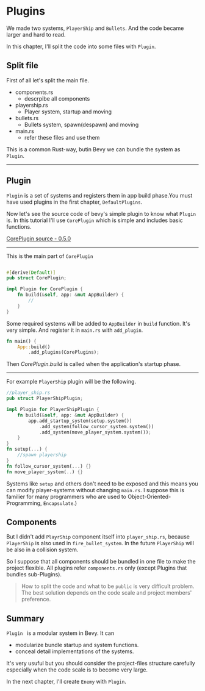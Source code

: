 # Plugins

We made two systems, `PlayerShip` and `Bullets`. And the code became larger and hard to read. 

In this chapter, I'll split the code into some files with `Plugin`.


## Split file

First of all let's split the main file. 

* components.rs
  * descrpibe all components
* playership.rs
  * Player system, startup and moving
* bullets.rs
  * Bullets system, spawn(despawn) and moving
* main.rs
  * refer these files and use them

This is a common Rust-way,  butin Bevy we can bundle the system as `Plugin`.

----------------------

## Plugin

`Plugin` is a set of systems and registers them in app build phase.You must have used plugins in the first chapter, `DefaultPlugins`.

Now let's see the source code of bevy's simple plugin to know what `Plugin` is. In this tutorial I'll use `CorePlugin` which is simple and includes basic functions.

[CorePlugin source - 0.5.0](https://docs.rs/bevy_core/0.5.0/src/bevy_core/lib.rs.html#25)

--------------

This is the main part of `CorePlugin`

```rust

#[derive(Default)]
pub struct CorePlugin;

impl Plugin for CorePlugin {
    fn build(&self, app: &mut AppBuilder) {
        //
    }
}
```

Some required systems will be added to `AppBuilder` in `build` function. It's very simple. And register it in `main.rs` with `add_plugin`.

```rust
fn main() {
    App::build()
        .add_plugins(CorePlugins);
```

Then *CorePlugin.build* is called when the application's startup phase. 

-----------------------

For example `PlayerShip` plugin will be the following.

```rust
//player_ship.rs
pub struct PlayerShipPlugin;

impl Plugin for PlayerShipPlugin {
    fn build(&self, app: &mut AppBuilder) {
        app.add_startup_system(setup.system())
            .add_system(follow_cursor_system.system())
            .add_system(move_player_system.system());
    }
}
fn setup(...) {
    //spawn playership
}
fn follow_cursor_system(...) {}
fn move_player_system(..) {}
```

Systems like `setup` and others don't need to be exposed and this means you can modify player-systems without changing `main.rs`. I suppose this is familier for many programmers who are used to Object-Oriented-Programming, `Encapsulate`.)

## Components

But I didn't add `PlayrShip` component itself into `player_ship.rs`, because `PlayerShip` is also used in `fire_bullet_system`.  In the future `PlayerShip` will be also in a collision system.

So I suppose that all components should be bundled in one file to make the project flexible. All plugins refer `components.rs` only (except Plugins that bundles sub-Plugins).

> How to split the code and what to be `public` is very difficult problem. <br>
> The best solution depends on the code scale and project members' preference.

## Summary 

`Plugin ` is a modular system in Bevy. It can

* modularize bundle startup and system functions.
* conceal detail implementations of the systems.

It's very usuful but you should consider the project-files structure carefully especially when the code scale is to become very large.

In the next chapter, I'll create `Enemy` with `Plugin`.










